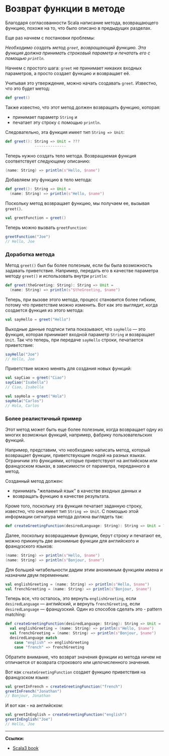 # Возврат функции в методе

Благодаря согласованности Scala написание метода, возвращающего функцию, 
похоже на то, что было описано в предыдущих разделах. 

Еще раз начнем с постановки проблемы:

_Необходимо создать метод `greet`, возвращающий функцию. 
Эта функция должна принимать строковый параметр и печатать его с помощью `println`._

Начнем с простого шага: `greet` не принимает никаких входных параметров, 
а просто создает функцию и возвращает её.

Учитывая это утверждение, можно начать создавать `greet`. Известно, что это будет метод:

```scala
def greet()
```

Также известно, что этот метод должен возвращать функцию, которая:

- принимает параметр `String` и 
- печатает эту строку с помощью `println`. 

Следовательно, эта функция имеет тип `String => Unit`:

```scala
def greet(): String => Unit = ???
             --------------
```

Теперь нужно создать тело метода. 
Возвращаемая функция соответствует следующему описанию:

```scala
(name: String) => println(s"Hello, $name")
```

Добавляем эту функцию в тело метода:

```scala
def greet(): String => Unit = 
  (name: String) => println(s"Hello, $name")
```

Поскольку метод возвращает функцию, мы получаем ее, вызывая `greet()`. 

```scala
val greetFunction = greet()
```

Теперь можно вызвать `greetFunction`:

```scala
greetFunction("Joe")
// Hello, Joe
```

### Доработка метода

Метод `greet()` был бы более полезным, если бы была возможность задавать приветствие. 
Например, передать его в качестве параметра методу `greet()` и использовать внутри `println`:

```scala
def greet(theGreeting: String): String => Unit = 
  (name: String) => println(s"$theGreeting, $name")
```

Теперь, при вызове этого метода, процесс становится более гибким, потому что приветствие можно изменить. 
Вот как это выглядит, когда создается функция из этого метода:

```scala
val sayHello = greet("Hello")
```

Выходные данные подписи типа показывают, что `sayHello` — это функция, 
которая принимает входной параметр `String` и возвращает `Unit`. 
Так что теперь, при передаче `sayHello` строки, печатается приветствие:

```scala
sayHello("Joe")
// Hello, Joe
```

Приветствие можно менять для создания новых функций:

```scala
val sayCiao = greet("Ciao")
sayCiao("Isabella")
// Ciao, Isabella

val sayHola = greet("Hola")
sayHola("Carlos")
// Hola, Carlos
```

### Более реалистичный пример

Этот метод может быть еще более полезным, когда возвращает одну из многих возможных функций, 
например, фабрику пользовательских функций.

Например, представим, что необходимо написать метод, который возвращает функции, 
приветствующие людей на разных языках. 
Ограничим это функциями, которые приветствуют на английском или французском языках, 
в зависимости от параметра, переданного в метод.

Созданный метод должен:

- принимать "желаемый язык" в качестве входных данных и 
- возвращать функцию в качестве результата. 

Кроме того, поскольку эта функция печатает заданную строку, известно, что она имеет тип `String => Unit`. 
С помощью этой информации сигнатура метода должна выглядеть так:

```scala
def createGreetingFunction(desiredLanguage: String): String => Unit = ???
```

Далее, поскольку возвращаемые функции, берут строку и печатают ее, 
можно прикинуть две анонимные функции для английского и французского языков:

```scala
(name: String) => println(s"Hello, $name")
(name: String) => println(s"Bonjour, $name")
```

Для большей читабельности дадим этим анонимным функциям имена и назначим двум переменным:

```scala
val englishGreeting = (name: String) => println(s"Hello, $name")
val frenchGreeting = (name: String) => println(s"Bonjour, $name")
```

Теперь все, что осталось, это вернуть `englishGreeting`, если `desiredLanguage` — английский, 
и вернуть `frenchGreeting`, если `desiredLanguage` — французский. 
Один из способов сделать это - pattern matching:

```scala
def createGreetingFunction(desiredLanguage: String): String => Unit =
  val englishGreeting = (name: String) => println(s"Hello, $name")
  val frenchGreeting = (name: String) => println(s"Bonjour, $name")
  desiredLanguage match
    case "english" => englishGreeting
    case "french" => frenchGreeting
```

Обратите внимание, что возврат значения функции из метода ничем не отличается 
от возврата строкового или целочисленного значения.

Вот как `createGreetingFunction` создает функцию приветствия на французском языке:

```scala
val greetInFrench = createGreetingFunction("french")
greetInFrench("Jonathan")
// Bonjour, Jonathan
```

И вот как - на английском:

```scala
val greetInEnglish = createGreetingFunction("english")
greetInEnglish("Joe")
// Hello, Joe
```


---

**Ссылки:**

- [Scala3 book](https://docs.scala-lang.org/scala3/book/fun-write-method-returns-function.html)
